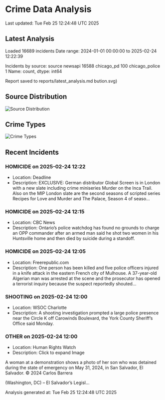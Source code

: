 # Crime Data Analysis
Last updated: Tue Feb 25 12:24:48 UTC 2025

## Latest Analysis

Loaded 16689 incidents
Date range: 2024-01-01 00:00:00 to 2025-02-24 12:22:39

Incidents by source:
source
newsapi           16588
chicago_pd          100
chicago_police        1
Name: count, dtype: int64

Report saved to reports/latest_analysis.md
bution.svg)

## Source Distribution
![Source Distribution](images/source_distribution.svg)

## Crime Types
![Crime Types](images/crime_types.svg)

## Recent Incidents

### HOMICIDE on 2025-02-24 12:22
- Location: Deadline
- Description: EXCLUSIVE: German distributor Global Screen is in London with a new slate including crime miniseries Murder on the Inca Trail. Also on the MIP London slate are the second seasons of scripted series Recipes for Love and Murder and The Palace, Season 4 of seaso…


### HOMICIDE on 2025-02-24 12:15
- Location: CBC News
- Description: Ontario’s police watchdog has found no grounds to charge an OPP commander after an armed man said he shot two women in his Huntsville home and then died by suicide during a standoff.


### HOMICIDE on 2025-02-24 12:05
- Location: Freerepublic.com
- Description: One person has been killed and five police officers injured in a knife attack in the eastern French city of Mulhouse. A 37-year-old Algerian man was arrested at the scene and the prosecutor has opened a terrorist inquiry because the suspect reportedly shouted…


### SHOOTING on 2025-02-24 12:00
- Location: WSOC Charlotte
- Description: A shooting investigation prompted a large police presence near the Circle K off Carowinds Boulevard, the York County Sheriff’s Office said Monday.


### OTHER on 2025-02-24 12:00
- Location: Human Rights Watch
- Description: Click to expand Image
 



 
 
 

 
 
 
 
 A woman at a demonstration shows a photo of her son who was detained during the state of emergency on May 31, 2024, in San Salvador, El Salvador.
 © 2024 Carlos Barrera
 
 


 
(Washington, DC) – El Salvador’s Legisl…

Analysis generated at: Tue Feb 25 12:24:48 UTC 2025

